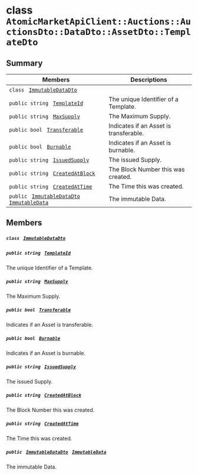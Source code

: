 # class `AtomicMarketApiClient::Auctions::AuctionsDto::DataDto::AssetDto::TemplateDto` 

## Summary

 Members                                | Descriptions                                
----------------------------------------|---------------------------------------------
`class ` [`ImmutableDataDto`](.github/workflows/documentation/md/AtomicMarketApiClient--Auctions--AuctionsDto--DataDto--AssetDto--TemplateDto--ImmutableDataDto.md#class_atomic_market_api_client_1_1_auctions_1_1_auctions_dto_1_1_data_dto_1_1_asset_dto_1_1_template_dto_1_1_immutable_data_dto)        | 
`public string ` [`TemplateId`](#class_atomic_market_api_client_1_1_auctions_1_1_auctions_dto_1_1_data_dto_1_1_asset_dto_1_1_template_dto_1a5c685b09e3b7fae8be2d38c8f4803549) | The unique Identifier of a Template.
`public string ` [`MaxSupply`](#class_atomic_market_api_client_1_1_auctions_1_1_auctions_dto_1_1_data_dto_1_1_asset_dto_1_1_template_dto_1a4dd50194618fac55b4d08b6c93724a32) | The Maximum Supply.
`public bool ` [`Transferable`](#class_atomic_market_api_client_1_1_auctions_1_1_auctions_dto_1_1_data_dto_1_1_asset_dto_1_1_template_dto_1ab0a2025837cfad369c22e114d1c93d42) | Indicates if an Asset is transferable.
`public bool ` [`Burnable`](#class_atomic_market_api_client_1_1_auctions_1_1_auctions_dto_1_1_data_dto_1_1_asset_dto_1_1_template_dto_1a50c30f69b54db362be32720d5cc433bd) | Indicates if an Asset is burnable.
`public string ` [`IssuedSupply`](#class_atomic_market_api_client_1_1_auctions_1_1_auctions_dto_1_1_data_dto_1_1_asset_dto_1_1_template_dto_1a3cb7f0ff4cebaec1e75ad6a8a0fbc944) | The issued Supply.
`public string ` [`CreatedAtBlock`](#class_atomic_market_api_client_1_1_auctions_1_1_auctions_dto_1_1_data_dto_1_1_asset_dto_1_1_template_dto_1a022adc431e5845376e250208a999e12d) | The Block Number this was created.
`public string ` [`CreatedAtTime`](#class_atomic_market_api_client_1_1_auctions_1_1_auctions_dto_1_1_data_dto_1_1_asset_dto_1_1_template_dto_1a4cb9b4aaa1372df6dc2bb7d8f4916403) | The Time this was created.
`public ` [`ImmutableDataDto`](.github/workflows/documentation/md/AtomicMarketApiClient--Auctions--AuctionsDto--DataDto--AssetDto--TemplateDto--ImmutableDataDto.md#class_atomic_market_api_client_1_1_auctions_1_1_auctions_dto_1_1_data_dto_1_1_asset_dto_1_1_template_dto_1_1_immutable_data_dto)` ` [`ImmutableData`](#class_atomic_market_api_client_1_1_auctions_1_1_auctions_dto_1_1_data_dto_1_1_asset_dto_1_1_template_dto_1a28b34021a1981f45a7e386c19634f80c) | The immutable Data.

## Members

##### `class ` [`ImmutableDataDto`](.github/workflows/documentation/md/AtomicMarketApiClient--Auctions--AuctionsDto--DataDto--AssetDto--TemplateDto--ImmutableDataDto.md#class_atomic_market_api_client_1_1_auctions_1_1_auctions_dto_1_1_data_dto_1_1_asset_dto_1_1_template_dto_1_1_immutable_data_dto) 

##### `public string ` [`TemplateId`](#class_atomic_market_api_client_1_1_auctions_1_1_auctions_dto_1_1_data_dto_1_1_asset_dto_1_1_template_dto_1a5c685b09e3b7fae8be2d38c8f4803549) 

The unique Identifier of a Template.

##### `public string ` [`MaxSupply`](#class_atomic_market_api_client_1_1_auctions_1_1_auctions_dto_1_1_data_dto_1_1_asset_dto_1_1_template_dto_1a4dd50194618fac55b4d08b6c93724a32) 

The Maximum Supply.

##### `public bool ` [`Transferable`](#class_atomic_market_api_client_1_1_auctions_1_1_auctions_dto_1_1_data_dto_1_1_asset_dto_1_1_template_dto_1ab0a2025837cfad369c22e114d1c93d42) 

Indicates if an Asset is transferable.

##### `public bool ` [`Burnable`](#class_atomic_market_api_client_1_1_auctions_1_1_auctions_dto_1_1_data_dto_1_1_asset_dto_1_1_template_dto_1a50c30f69b54db362be32720d5cc433bd) 

Indicates if an Asset is burnable.

##### `public string ` [`IssuedSupply`](#class_atomic_market_api_client_1_1_auctions_1_1_auctions_dto_1_1_data_dto_1_1_asset_dto_1_1_template_dto_1a3cb7f0ff4cebaec1e75ad6a8a0fbc944) 

The issued Supply.

##### `public string ` [`CreatedAtBlock`](#class_atomic_market_api_client_1_1_auctions_1_1_auctions_dto_1_1_data_dto_1_1_asset_dto_1_1_template_dto_1a022adc431e5845376e250208a999e12d) 

The Block Number this was created.

##### `public string ` [`CreatedAtTime`](#class_atomic_market_api_client_1_1_auctions_1_1_auctions_dto_1_1_data_dto_1_1_asset_dto_1_1_template_dto_1a4cb9b4aaa1372df6dc2bb7d8f4916403) 

The Time this was created.

##### `public ` [`ImmutableDataDto`](.github/workflows/documentation/md/AtomicMarketApiClient--Auctions--AuctionsDto--DataDto--AssetDto--TemplateDto--ImmutableDataDto.md#class_atomic_market_api_client_1_1_auctions_1_1_auctions_dto_1_1_data_dto_1_1_asset_dto_1_1_template_dto_1_1_immutable_data_dto)` ` [`ImmutableData`](#class_atomic_market_api_client_1_1_auctions_1_1_auctions_dto_1_1_data_dto_1_1_asset_dto_1_1_template_dto_1a28b34021a1981f45a7e386c19634f80c) 

The immutable Data.

